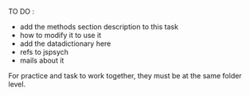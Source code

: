 TO DO : 
* add the methods section description to this task
* how to modify it to use it
* add the datadictionary here
* refs to jspsych
* mails about it

For practice and task to work together, they must be at the same folder level.